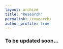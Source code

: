 ```yaml
---
layout: archive
title: "Research"
permalink: /research/
author_profile: true
---
```


### To be updated soon...
